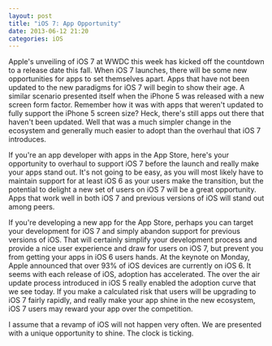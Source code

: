 ```yaml
---
layout: post
title: "iOS 7: App Opportunity"
date: 2013-06-12 21:20
categories: iOS
---
```


Apple's unveiling of iOS 7 at WWDC this week has kicked off the countdown to a release date this fall.  When iOS 7 launches, there will be some new opportunities for apps to set themselves apart.  Apps that have not been updated to the new paradigms for iOS 7 will begin to show their age.  A similar scenario presented itself when the iPhone 5 was released with a new screen form factor.  Remember how it was with apps that weren't updated to fully support the iPhone 5 screen size?  Heck, there's still apps out there that haven't been updated.  Well that was a much simpler change in the ecosystem and generally much easier to adopt than the overhaul that iOS 7 introduces.

If you're an app developer with apps in the App Store, here's your opportunity to overhaul to support iOS 7 before the launch and really make your apps stand out.  It's not going to be easy, as you will most likely have to maintain support for at least iOS 6 as your users make the transition, but the potential to delight a new set of users on iOS 7 will be a great opportunity.  Apps that work well in both iOS 7 and previous versions of iOS will stand out among peers.

If you're developing a new app for the App Store, perhaps you can target your development for iOS 7 and simply abandon support for previous versions of iOS.  That will certainly simplify your development process and provide a nice user experience and draw for users on iOS 7, but prevent you from getting your apps in iOS 6 users hands.  At the keynote on Monday, Apple announced that over 93% of iOS devices are currently on iOS 6.  It seems with each release of iOS, adoption has accelerated.  The over the air update process introduced in iOS 5 really enabled the adoption curve that we see today.  If you make a calculated risk that users will be upgrading to iOS 7 fairly rapidly, and really make your app shine in the new ecosystem, iOS 7 users may reward your app over the competition.

I assume that a revamp of iOS will not happen very often.  We are presented with a unique opportunity to shine.  The clock is ticking.